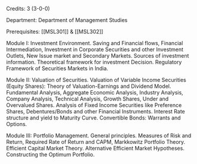 Credits: 3 (3-0-0)

Department: Department of Management Studies

Prerequisites: [[MSL301]] & [[MSL302]]

Module I: Investment Environment. Saving and Financial flows, Financial Intermediation, Investment in Corporate Securities and other Investment Outlets, New Issue market and Secondary Markets. Sources of investment information. Theoretical framework for investment Decision. Regulatory Framework of Securities Markets in India.

Module II: Valuation of Securities. Valuation of Variable Income Securities (Equity Shares): Theory of Valuation-Earnings and Dividend Model. Fundamental Analysis, Aggregate Economic Analysis, Industry Analysis, Company Analysis, Technical Analysis, Growth Shares, Under and Overvalued Shares. Analysis of Fixed Income Securities like Preference Shares, Debentures/Bonds and other Financial Instruments. Interest Rate structure and yield to Maturity Curve. Convertible Bonds: Warrants and Options.

Module III: Portfolio Management. General principles. Measures of Risk and Return, Required Rate of Return and CAPM, Markkowitz Portfolio Theory. Efficient Capital Market Theory. Alternative Efficient Market Hypotheses. Constructing the Optimum Portfolio.